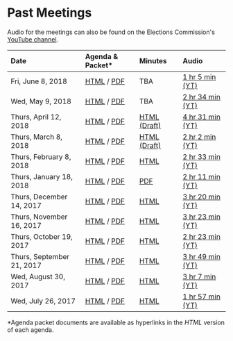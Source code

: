# Past Meetings

Audio for the meetings can also be found on the Elections Commission's
[YouTube channel][youtube-channel].


| Date                      | Agenda & Packet* | Minutes | Audio |
|:--------------------------|:-----------------|:--------|:------|
| Fri, June 8, 2018         | [HTML](meetings/2018-06-08/agenda) / [PDF](files/meetings/2018-06-08/2018_06_08_OSVTAC_Agenda.pdf)  | TBA | [1 hr 5 min (YT)](https://www.youtube.com/watch?v=jM-75A0sIbg) |
| Wed, May 9, 2018          | [HTML](meetings/2018-05-09/agenda) / [PDF](files/meetings/2018-05-09/2018_05_09_OSVTAC_Agenda.pdf)  | TBA | [2 hr 34 min (YT)](https://www.youtube.com/watch?v=PrIW-8x_ysQ) |
| Thurs, April 12, 2018     | [HTML](meetings/2018-04-12/agenda) / [PDF](files/meetings/2018-04-12/2018_04_12_OSVTAC_Agenda.pdf)  | [HTML (Draft)](meetings/2018-04-12/minutes-draft) | [4 hr 31 min (YT)](https://www.youtube.com/watch?v=ymV1dqDBRR4) |
| Thurs, March 8, 2018      | [HTML](meetings/2018-03-08/agenda) / [PDF](files/meetings/2018-03-08/2018_03_08_OSVTAC_Agenda.pdf)  | [HTML (Draft)](meetings/2018-03-08/minutes-draft) | [2 hr  2 min (YT)](https://www.youtube.com/watch?v=OIFnabnuFYw) |
| Thurs, February 8, 2018   | [HTML](meetings/2018-02-08/agenda) / [PDF](files/meetings/2018-02-08/2018_02_08_OSVTAC_Agenda.pdf)  | [HTML](meetings/2018-02-08/minutes)               | [2 hr 33 min (YT)](https://www.youtube.com/watch?v=NYnhnEKFBnE) |
| Thurs, January 18, 2018   | [HTML](meetings/2018-01-18/agenda) / [PDF](files/meetings/2018-01-18/2018_01_18_OSVTAC_Agenda.pdf)  | [PDF](files/meetings/2018-01-18/2018_01_18_OSVTAC_Minutes.pdf) | [2 hr 11 min (YT)](https://www.youtube.com/watch?v=-J_YRZ9z308) |
| Thurs, December 14, 2017  | [HTML](meetings/2017-12-14/agenda) / [PDF](files/meetings/2017-12-14/2017_12_14_OSVTAC_Agenda.pdf)  | [HTML](meetings/2017-12-14/minutes)               | [3 hr 20 min (YT)](https://www.youtube.com/watch?v=LQGz05kO42g) |
| Thurs, November 16, 2017  | [HTML](meetings/2017-11-16/agenda) / [PDF](files/meetings/2017-11-16/2017_11_16_OSVTAC_Agenda.pdf)  | [HTML](meetings/2017-11-16/minutes)               | [3 hr 23 min (YT)](https://www.youtube.com/watch?v=MlD2RJvSlpI) |
| Thurs, October 19, 2017   | [HTML](meetings/2017-10-19/agenda) / [PDF](files/meetings/2017-10-19/2017_10_19_OSVTAC_Agenda.pdf)  | [HTML](meetings/2017-10-19/minutes)               | [2 hr 23 min (YT)](https://www.youtube.com/watch?v=88eewdZs2jM) |
| Thurs, September 21, 2017 | [HTML](meetings/2017-09-21/agenda) / [PDF](files/meetings/2017-09-21/2017_09_21_OSVTAC_Agenda.pdf)  | [HTML](meetings/2017-09-21/minutes)               | [3 hr 49 min (YT)](https://www.youtube.com/watch?v=YRoPkECqfcs) |
| Wed, August 30, 2017      | [HTML](meetings/2017-08-30/agenda) / [PDF](files/meetings/2017-08-30/2017_08_30_OSVTAC_Agenda.pdf)  | [HTML](meetings/2017-08-30/minutes)               | [3 hr  7 min (YT)](https://www.youtube.com/watch?v=6Gy5YinBUPc) |
| Wed, July 26, 2017        | [HTML](meetings/2017-07-26/agenda) / [PDF](files/meetings/2017-07-26/2017_07_26_OSVSTAC_Agenda.pdf) | [HTML](meetings/2017-07-26/minutes)               | [1 hr 57 min (YT)](https://www.youtube.com/watch?v=EeJ69YyKhp8) |

\*Agenda packet documents are available as hyperlinks in the _HTML_ version of
each agenda.


[youtube-channel]: https://www.youtube.com/channel/UCAXKDcd6YQ4FxHFUp8Hb5Jg
